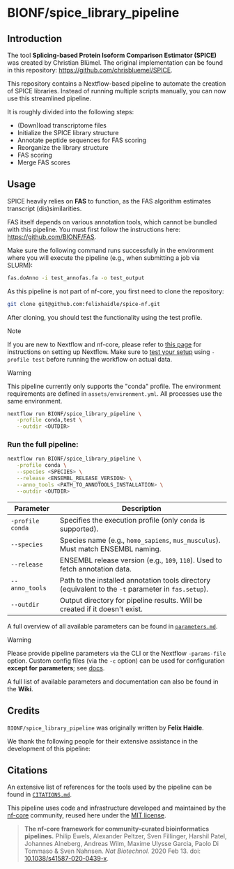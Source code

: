 # BIONF/spice_library_pipeline

## Introduction

The tool **Splicing-based Protein Isoform Comparison Estimator (SPICE)** was created by Christian Blümel. The original implementation can be found in this repository: https://github.com/chrisbluemel/SPICE.

This repository contains a Nextflow-based pipeline to automate the creation of SPICE libraries.
Instead of running multiple scripts manually, you can now use this streamlined pipeline.

It is roughly divided into the following steps:

* (Down)load transcriptome files
* Initialize the SPICE library structure
* Annotate peptide sequences for FAS scoring
* Reorganize the library structure
* FAS scoring
* Merge FAS scores

## Usage

SPICE heavily relies on **FAS** to function, as the FAS algorithm estimates transcript (dis)similarities.

FAS itself depends on various annotation tools, which cannot be bundled with this pipeline.
You must first follow the instructions here: https://github.com/BIONF/FAS.

Make sure the following command runs successfully in the environment where you will execute the pipeline (e.g., when submitting a job via SLURM):

```bash
fas.doAnno -i test_annofas.fa -o test_output
```

As this pipeline is not part of nf-core, you first need to clone the repository:

```bash
git clone git@github.com:felixhaidle/spice-nf.git
```

After cloning, you should test the functionality using the test profile.

> [!NOTE]
> If you are new to Nextflow and nf-core, please refer to [this page](https://nf-co.re/docs/usage/installation) for instructions on setting up Nextflow.
> Make sure to [test your setup](https://nf-co.re/docs/usage/introduction#how-to-run-a-pipeline) using `-profile test` before running the workflow on actual data.

> [!WARNING]
> This pipeline currently only supports the "conda" profile. The environment requirements are defined in `assets/environment.yml`. All processes use the same environment.

```bash
nextflow run BIONF/spice_library_pipeline \
   -profile conda,test \
   --outdir <OUTDIR>
```

### Run the full pipeline:

```bash
nextflow run BIONF/spice_library_pipeline \
   -profile conda \
   --species <SPECIES> \
   --release <ENSEMBL_RELEASE_VERSION> \
   --anno_tools <PATH_TO_ANNOTOOLS_INSTALLATION> \
   --outdir <OUTDIR>
```


| Parameter         | Description                                                                 |
|------------------|-----------------------------------------------------------------------------|
| `-profile conda`  | Specifies the execution profile (only `conda` is supported).                                 |
| `--species`       | Species name (e.g., `homo_sapiens`, `mus_musculus`). Must match ENSEMBL naming. |
| `--release`       | ENSEMBL release version (e.g., `109`, `110`). Used to fetch annotation data. |
| `--anno_tools`    | Path to the installed annotation tools directory (equivalent to the `-t` parameter in `fas.setup`). |
| `--outdir`        | Output directory for pipeline results. Will be created if it doesn't exist.  |

A full overview of all available parameters can be found in [`parameters.md`](assets/parameters.md).

> [!WARNING]
> Please provide pipeline parameters via the CLI or the Nextflow `-params-file` option.
> Custom config files (via the `-c` option) can be used for configuration **except for parameters**; see [docs](https://nf-co.re/docs/usage/getting_started/configuration#custom-configuration-files).

A full list of available parameters and documentation can also be found in the **Wiki**.

## Credits

`BIONF/spice_library_pipeline` was originally written by **Felix Haidle**.

We thank the following people for their extensive assistance in the development of this pipeline:

<!-- TODO nf-core: If applicable, make list of people who have also contributed -->

## Citations

<!-- TODO nf-core: Add citation for pipeline after first release. Uncomment lines below and update Zenodo doi and badge at the top of this file. -->
<!-- If you use BIONF/spice_library_pipeline for your analysis, please cite it using the following doi: [10.5281/zenodo.XXXXXX](https://doi.org/10.5281/zenodo.XXXXXX) -->

<!-- TODO nf-core: Add bibliography of tools and data used in your pipeline -->

An extensive list of references for the tools used by the pipeline can be found in [`CITATIONS.md`](CITATIONS.md).

This pipeline uses code and infrastructure developed and maintained by the [nf-core](https://nf-co.re) community, reused here under the [MIT license](https://github.com/nf-core/tools/blob/main/LICENSE).

> **The nf-core framework for community-curated bioinformatics pipelines.**
> Philip Ewels, Alexander Peltzer, Sven Fillinger, Harshil Patel, Johannes Alneberg, Andreas Wilm, Maxime Ulysse Garcia, Paolo Di Tommaso & Sven Nahnsen.
> _Nat Biotechnol._ 2020 Feb 13. doi: [10.1038/s41587-020-0439-x](https://dx.doi.org/10.1038/s41587-020-0439-x).
